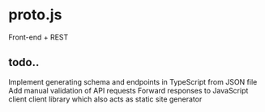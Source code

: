 # proto.js
Front-end + REST

## todo..
Implement generating schema and endpoints in TypeScript from JSON file
Add manual validation of API requests
Forward responses to JavaScript client client library which also acts as static site generator
